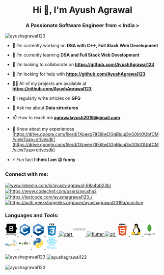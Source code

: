 
<h1 align="center">Hi 👋, I'm Ayush Agrawal</h1>
<h3 align="center">A Passionate Software Engineer from < India ></h3>


<p align="left"> <img src="https://komarev.com/ghpvc/?username=ayushagrawal123&label=Profile%20views&color=0e75b6&style=flat" alt="ayushagrawal123" /> </p>

- 🔭 I’m currently working on **DSA with C++, Full Stack Web Development**

- 🌱 I’m currently learning **DSA and Full Stack Web Development**

- 👯 I’m looking to collaborate on  **https://github.com/AyushAgrawal123**

- 🤝 I’m looking for help with **https://github.com/AyushAgrawal123**

- 👨‍💻 All of my projects are available at **https://github.com/AyushAgrawal123**

- 📝 I regularly write articles on **GFG**

- 💬 Ask me about **Data structures**

- 📫 How to reach me **agrawalayush2019@gmail.com**

- 📄 Know about my experiences [https://drive.google.com/file/d/1Xpeeg7ltEi8wDGgBiouj3vG0ktOUbfCM/view?usp=drivesdk](https://drive.google.com/file/d/1Xpeeg7ltEi8wDGgBiouj3vG0ktOUbfCM/view?usp=drivesdk)

- ⚡ Fun fact **I think I am 😉 funny**

<h3 align="left">Connect with me:</h3>
<p align="left">
<a href="https://linkedin.com/in/www.linkedin.com/in/ayush-agrawal-68a4bb23b/" target="blank"><img align="center" src="https://raw.githubusercontent.com/rahuldkjain/github-profile-readme-generator/master/src/images/icons/Social/linked-in-alt.svg" alt="www.linkedin.com/in/ayush-agrawal-68a4bb23b/" height="30" width="40" /></a>
<a href="https://www.codechef.com/users/https://www.codechef.com/users/ayusha2" target="blank"><img align="center" src="https://cdn.jsdelivr.net/npm/simple-icons@3.1.0/icons/codechef.svg" alt="https://www.codechef.com/users/ayusha2" height="30" width="40" /></a>
<a href="https://www.leetcode.com/https://leetcode.com/ayushagrawal123_/" target="blank"><img align="center" src="https://raw.githubusercontent.com/rahuldkjain/github-profile-readme-generator/master/src/images/icons/Social/leet-code.svg" alt="https://leetcode.com/ayushagrawal123_/" height="30" width="40" /></a>
<a href="https://auth.geeksforgeeks.org/user/https://auth.geeksforgeeks.org/user/ayushagrawal2019a/practice" target="blank"><img align="center" src="https://raw.githubusercontent.com/rahuldkjain/github-profile-readme-generator/master/src/images/icons/Social/geeks-for-geeks.svg" alt="https://auth.geeksforgeeks.org/user/ayushagrawal2019a/practice" height="30" width="40" /></a>
</p>

<h3 align="left">Languages and Tools:</h3>
<p align="left"> <a href="https://getbootstrap.com" target="_blank" rel="noreferrer"> <img src="https://raw.githubusercontent.com/devicons/devicon/master/icons/bootstrap/bootstrap-plain-wordmark.svg" alt="bootstrap" width="40" height="40"/> </a> <a href="https://www.cprogramming.com/" target="_blank" rel="noreferrer"> <img src="https://raw.githubusercontent.com/devicons/devicon/master/icons/c/c-original.svg" alt="c" width="40" height="40"/> </a> <a href="https://www.w3schools.com/cpp/" target="_blank" rel="noreferrer"> <img src="https://raw.githubusercontent.com/devicons/devicon/master/icons/cplusplus/cplusplus-original.svg" alt="cplusplus" width="40" height="40"/> </a> <a href="https://www.w3schools.com/css/" target="_blank" rel="noreferrer"> <img src="https://raw.githubusercontent.com/devicons/devicon/master/icons/css3/css3-original-wordmark.svg" alt="css3" width="40" height="40"/> </a> <a href="https://dart.dev" target="_blank" rel="noreferrer"> <img src="https://www.vectorlogo.zone/logos/dartlang/dartlang-icon.svg" alt="dart" width="40" height="40"/> </a> <a href="https://expressjs.com" target="_blank" rel="noreferrer"> <img src="https://raw.githubusercontent.com/devicons/devicon/master/icons/express/express-original-wordmark.svg" alt="express" width="40" height="40"/> </a> <a href="https://flutter.dev" target="_blank" rel="noreferrer"> <img src="https://www.vectorlogo.zone/logos/flutterio/flutterio-icon.svg" alt="flutter" width="40" height="40"/> </a> <a href="https://git-scm.com/" target="_blank" rel="noreferrer"> <img src="https://www.vectorlogo.zone/logos/git-scm/git-scm-icon.svg" alt="git" width="40" height="40"/> </a> <a href="https://www.w3.org/html/" target="_blank" rel="noreferrer"> <img src="https://raw.githubusercontent.com/devicons/devicon/master/icons/html5/html5-original-wordmark.svg" alt="html5" width="40" height="40"/> </a> <a href="https://www.linux.org/" target="_blank" rel="noreferrer"> <img src="https://raw.githubusercontent.com/devicons/devicon/master/icons/linux/linux-original.svg" alt="linux" width="40" height="40"/> </a> <a href="https://www.mongodb.com/" target="_blank" rel="noreferrer"> <img src="https://raw.githubusercontent.com/devicons/devicon/master/icons/mongodb/mongodb-original-wordmark.svg" alt="mongodb" width="40" height="40"/> </a> <a href="https://www.mysql.com/" target="_blank" rel="noreferrer"> <img src="https://raw.githubusercontent.com/devicons/devicon/master/icons/mysql/mysql-original-wordmark.svg" alt="mysql" width="40" height="40"/> </a> <a href="https://nodejs.org" target="_blank" rel="noreferrer"> <img src="https://raw.githubusercontent.com/devicons/devicon/master/icons/nodejs/nodejs-original-wordmark.svg" alt="nodejs" width="40" height="40"/> </a> <a href="https://www.python.org" target="_blank" rel="noreferrer"> <img src="https://raw.githubusercontent.com/devicons/devicon/master/icons/python/python-original.svg" alt="python" width="40" height="40"/> </a> <a href="https://reactjs.org/" target="_blank" rel="noreferrer"> <img src="https://raw.githubusercontent.com/devicons/devicon/master/icons/react/react-original-wordmark.svg" alt="react" width="40" height="40"/> </a> </p>

<p><img align="left" src="https://github-readme-stats.vercel.app/api/top-langs?username=ayushagrawal123&show_icons=true&locale=en&layout=compact" alt="ayushagrawal123" /></p>

<p>&nbsp;<img align="center" src="https://github-readme-stats.vercel.app/api?username=ayushagrawal123&show_icons=true&locale=en" alt="ayushagrawal123" /></p>

<p><img align="center" src="https://github-readme-streak-stats.herokuapp.com/?user=ayushagrawal123&" alt="ayushagrawal123" /></p>
